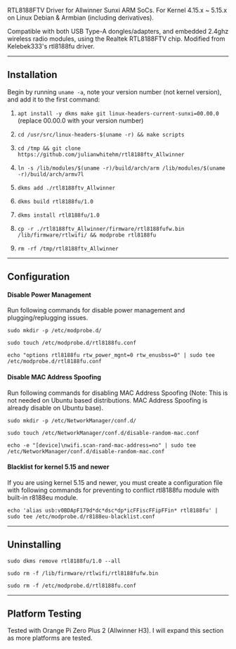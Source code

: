RTL8188FTV Driver for Allwinner Sunxi ARM SoCs.
For Kernel 4.15.x ~ 5.15.x on Linux Debian & Armbian (including derivatives).

Compatible with both USB Type-A dongles/adapters, and embedded 2.4ghz wireless radio modules, using the Realtek RTL8188FTV chip. Modified from Kelebek333's rtl8188fu driver.

------------------

## Installation

Begin by running `uname -a`, note your version number (not kernel version), and add it to the first command:
1) `apt install -y dkms make git linux-headers-current-sunxi=00.00.0` (replace 00.00.0 with your version number)

2) `cd /usr/src/linux-headers-$(uname -r) && make scripts`

3) `cd /tmp && git clone https://github.com/julianwhitehm/rtl8188ftv_Allwinner`

4) `ln -s /lib/modules/$(uname -r)/build/arch/arm /lib/modules/$(uname -r)/build/arch/armv7l`

5) `dkms add ./rtl8188ftv_Allwinner`

6) `dkms build rtl8188fu/1.0`

7) `dkms install rtl8188fu/1.0`

8) `cp -r ./rtl8188ftv_Allwinner/firmware/rtl8188fufw.bin /lib/firmware/rtlwifi/ && modprobe rtl8188fu`

9) `rm -rf /tmp/rtl8188ftv_Allwinner`

------------------

## Configuration

#### Disable Power Management

Run following commands for disable power management and plugging/replugging issues.

`sudo mkdir -p /etc/modprobe.d/`

`sudo touch /etc/modprobe.d/rtl8188fu.conf`

`echo "options rtl8188fu rtw_power_mgnt=0 rtw_enusbss=0" | sudo tee /etc/modprobe.d/rtl8188fu.conf`

#### Disable MAC Address Spoofing

Run following commands for disabling MAC Address Spoofing (Note: This is not needed on Ubuntu based distributions. MAC Address Spoofing is already disable on Ubuntu base).

`sudo mkdir -p /etc/NetworkManager/conf.d/`

`sudo touch /etc/NetworkManager/conf.d/disable-random-mac.conf`

`echo -e "[device]\nwifi.scan-rand-mac-address=no" | sudo tee /etc/NetworkManager/conf.d/disable-random-mac.conf`

#### Blacklist for kernel 5.15 and newer

If you are using kernel 5.15 and newer, you must create a configuration file with following commands for preventing to conflict rtl8188fu module with built-in r8188eu module.

`echo 'alias usb:v0BDApF179d*dc*dsc*dp*icFFiscFFipFFin* rtl8188fu' | sudo tee /etc/modprobe.d/r8188eu-blacklist.conf`

------------------

## Uninstalling

`sudo dkms remove rtl8188fu/1.0 --all`

`sudo rm -f /lib/firmware/rtlwifi/rtl8188fufw.bin`

`sudo rm -f /etc/modprobe.d/rtl8188fu.conf`

------------------

## Platform Testing

Tested with Orange Pi Zero Plus 2 (Allwinner H3).
I will expand this section as more platforms are tested.
